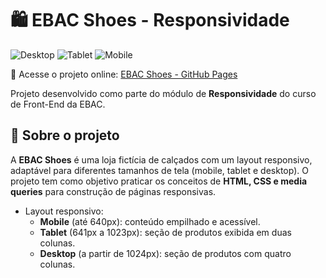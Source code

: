 # 🛍️ EBAC Shoes - Responsividade

![Desktop](https://github.com/user-attachments/assets/a6675c85-b336-4b73-92dd-c58173a054f6)
![Tablet](https://github.com/user-attachments/assets/be48de31-d627-41e3-b7d3-915e44e159d6)
![Mobile](https://github.com/user-attachments/assets/656e1398-f0fb-40b3-baab-3395063c2e65)

🔗 Acesse o projeto online: [EBAC Shoes - GitHub Pages](https://devrafcks.github.io/EBAC-Shoes-responsividade/)

Projeto desenvolvido como parte do módulo de **Responsividade** do curso de Front-End da EBAC.

## 📱 Sobre o projeto

A **EBAC Shoes** é uma loja fictícia de calçados com um layout responsivo, adaptável para diferentes tamanhos de tela (mobile, tablet e desktop). O projeto tem como objetivo praticar os conceitos de **HTML, CSS e media queries** para construção de páginas responsivas.
- Layout responsivo:
  - **Mobile** (até 640px): conteúdo empilhado e acessível.
  - **Tablet** (641px a 1023px): seção de produtos exibida em duas colunas.
  - **Desktop** (a partir de 1024px): seção de produtos com quatro colunas.
